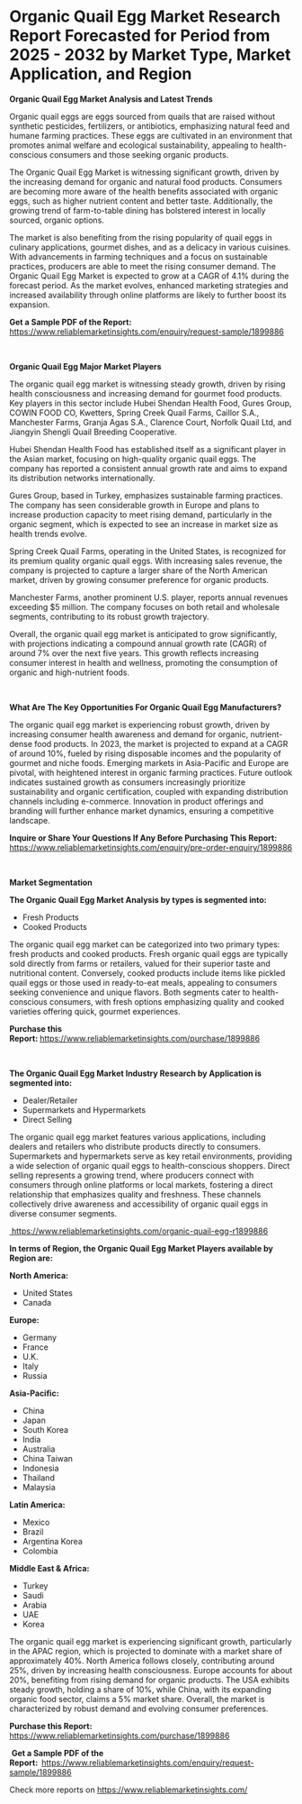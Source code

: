 <p><h1>Organic Quail Egg Market Research Report Forecasted for Period from 2025 -  2032 by Market Type, Market Application, and Region</h1></p><p><strong>Organic Quail Egg Market Analysis and Latest Trends</strong></p>
<p><p>Organic quail eggs are eggs sourced from quails that are raised without synthetic pesticides, fertilizers, or antibiotics, emphasizing natural feed and humane farming practices. These eggs are cultivated in an environment that promotes animal welfare and ecological sustainability, appealing to health-conscious consumers and those seeking organic products.</p><p>The Organic Quail Egg Market is witnessing significant growth, driven by the increasing demand for organic and natural food products. Consumers are becoming more aware of the health benefits associated with organic eggs, such as higher nutrient content and better taste. Additionally, the growing trend of farm-to-table dining has bolstered interest in locally sourced, organic options.</p><p>The market is also benefiting from the rising popularity of quail eggs in culinary applications, gourmet dishes, and as a delicacy in various cuisines. With advancements in farming techniques and a focus on sustainable practices, producers are able to meet the rising consumer demand. The Organic Quail Egg Market is expected to grow at a CAGR of 4.1% during the forecast period. As the market evolves, enhanced marketing strategies and increased availability through online platforms are likely to further boost its expansion.</p></p>
<p><strong>Get a Sample PDF of the Report:&nbsp;</strong> <a href="https://www.reliablemarketinsights.com/enquiry/request-sample/1899886?utm_campaign=2131&utm_medium=2&utm_source=Github&utm_content=ia&utm_term=15022025&utm_id=organic-quail-egg">https://www.reliablemarketinsights.com/enquiry/request-sample/1899886</a></p>
<p>&nbsp;</p>
<p><strong>Organic Quail Egg Major Market Players</strong></p>
<p><p>The organic quail egg market is witnessing steady growth, driven by rising health consciousness and increasing demand for gourmet food products. Key players in this sector include Hubei Shendan Health Food, Gures Group, COWIN FOOD CO, Kwetters, Spring Creek Quail Farms, Caillor S.A., Manchester Farms, Granja Agas S.A., Clarence Court, Norfolk Quail Ltd, and Jiangyin Shengli Quail Breeding Cooperative.</p><p>Hubei Shendan Health Food has established itself as a significant player in the Asian market, focusing on high-quality organic quail eggs. The company has reported a consistent annual growth rate and aims to expand its distribution networks internationally.</p><p>Gures Group, based in Turkey, emphasizes sustainable farming practices. The company has seen considerable growth in Europe and plans to increase production capacity to meet rising demand, particularly in the organic segment, which is expected to see an increase in market size as health trends evolve.</p><p>Spring Creek Quail Farms, operating in the United States, is recognized for its premium quality organic quail eggs. With increasing sales revenue, the company is projected to capture a larger share of the North American market, driven by growing consumer preference for organic products.</p><p>Manchester Farms, another prominent U.S. player, reports annual revenues exceeding $5 million. The company focuses on both retail and wholesale segments, contributing to its robust growth trajectory.</p><p>Overall, the organic quail egg market is anticipated to grow significantly, with projections indicating a compound annual growth rate (CAGR) of around 7% over the next five years. This growth reflects increasing consumer interest in health and wellness, promoting the consumption of organic and high-nutrient foods.</p></p>
<p>&nbsp;</p>
<p><strong>What Are The Key Opportunities For Organic Quail Egg Manufacturers?</strong></p>
<p><p>The organic quail egg market is experiencing robust growth, driven by increasing consumer health awareness and demand for organic, nutrient-dense food products. In 2023, the market is projected to expand at a CAGR of around 10%, fueled by rising disposable incomes and the popularity of gourmet and niche foods. Emerging markets in Asia-Pacific and Europe are pivotal, with heightened interest in organic farming practices. Future outlook indicates sustained growth as consumers increasingly prioritize sustainability and organic certification, coupled with expanding distribution channels including e-commerce. Innovation in product offerings and branding will further enhance market dynamics, ensuring a competitive landscape.</p></p>
<p><strong>Inquire or Share Your Questions If Any Before Purchasing This Report:</strong> <a href="https://www.reliablemarketinsights.com/enquiry/pre-order-enquiry/1899886?utm_campaign=2131&utm_medium=2&utm_source=Github&utm_content=ia&utm_term=15022025&utm_id=organic-quail-egg">https://www.reliablemarketinsights.com/enquiry/pre-order-enquiry/1899886</a></p>
<p>&nbsp;</p>
<p><strong>Market Segmentation</strong></p>
<p><strong>The Organic Quail Egg Market Analysis by types is segmented into:</strong></p>
<p><ul><li>Fresh Products</li><li>Cooked Products</li></ul></p>
<p><p>The organic quail egg market can be categorized into two primary types: fresh products and cooked products. Fresh organic quail eggs are typically sold directly from farms or retailers, valued for their superior taste and nutritional content. Conversely, cooked products include items like pickled quail eggs or those used in ready-to-eat meals, appealing to consumers seeking convenience and unique flavors. Both segments cater to health-conscious consumers, with fresh options emphasizing quality and cooked varieties offering quick, gourmet experiences.</p></p>
<p><strong>Purchase this Report:&nbsp;</strong><a href="https://www.reliablemarketinsights.com/purchase/1899886?utm_campaign=2131&utm_medium=2&utm_source=Github&utm_content=ia&utm_term=15022025&utm_id=organic-quail-egg">https://www.reliablemarketinsights.com/purchase/1899886</a></p>
<p>&nbsp;</p>
<p><strong>The Organic Quail Egg Market Industry Research by Application is segmented into:</strong></p>
<p><ul><li>Dealer/Retailer</li><li>Supermarkets and Hypermarkets</li><li>Direct Selling</li></ul></p>
<p><p>The organic quail egg market features various applications, including dealers and retailers who distribute products directly to consumers. Supermarkets and hypermarkets serve as key retail environments, providing a wide selection of organic quail eggs to health-conscious shoppers. Direct selling represents a growing trend, where producers connect with consumers through online platforms or local markets, fostering a direct relationship that emphasizes quality and freshness. These channels collectively drive awareness and accessibility of organic quail eggs in diverse consumer segments.</p></p>
<p><a href="https://www.reliablemarketinsights.com/organic-quail-egg-r1899886?utm_campaign=2131&utm_medium=2&utm_source=Github&utm_content=ia&utm_term=15022025&utm_id=organic-quail-egg">&nbsp;https://www.reliablemarketinsights.com/organic-quail-egg-r1899886</a></p>
<p><strong>In terms of Region, the Organic Quail Egg Market Players available by Region are:</strong></p>
<p>
    <p> <strong> North America: </strong>
        <ul>
            <li>United States</li>
            <li>Canada</li>
        </ul>
        </p> 
    <p> <strong> Europe: </strong>
        <ul>
            <li>Germany</li>
            <li>France</li>
            <li>U.K.</li>
            <li>Italy</li>
            <li>Russia</li>
        </ul>
        </p> 
    <p> <strong> Asia-Pacific: </strong>
        <ul>
            <li>China</li>
            <li>Japan</li>
            <li>South Korea</li>
            <li>India</li>
            <li>Australia</li>
            <li>China Taiwan</li>
            <li>Indonesia</li>
            <li>Thailand</li>
            <li>Malaysia</li>
        </ul>
        </p> 
    <p> <strong> Latin America: </strong>
        <ul>
            <li>Mexico</li>
            <li>Brazil</li>
            <li>Argentina Korea</li>
            <li>Colombia</li>
        </ul>
        </p> 
    <p> <strong> Middle East & Africa: </strong>
        <ul>
            <li>Turkey</li>
            <li>Saudi</li>
            <li>Arabia</li>
            <li>UAE</li>
            <li>Korea</li>
        </ul>
    </p>
    </p>
<p><p>The organic quail egg market is experiencing significant growth, particularly in the APAC region, which is projected to dominate with a market share of approximately 40%. North America follows closely, contributing around 25%, driven by increasing health consciousness. Europe accounts for about 20%, benefiting from rising demand for organic products. The USA exhibits steady growth, holding a share of 10%, while China, with its expanding organic food sector, claims a 5% market share. Overall, the market is characterized by robust demand and evolving consumer preferences.</p></p>
<p><strong>Purchase this Report: </strong><a href="https://www.reliablemarketinsights.com/purchase/1899886?utm_campaign=2131&utm_medium=2&utm_source=Github&utm_content=ia&utm_term=15022025&utm_id=organic-quail-egg">https://www.reliablemarketinsights.com/purchase/1899886</a></p>
<p>&nbsp;<strong>Get a Sample PDF of the Report:&nbsp;&nbsp;</strong><a href="https://www.reliablemarketinsights.com/enquiry/request-sample/1899886?utm_campaign=2131&utm_medium=2&utm_source=Github&utm_content=ia&utm_term=15022025&utm_id=organic-quail-egg">https://www.reliablemarketinsights.com/enquiry/request-sample/1899886</a></p>
<p><strong></strong></p>
<p>Check more reports on <a href="https://www.reliablemarketinsights.com/?utm_campaign=2131&utm_medium=2&utm_source=Github&utm_content=ia&utm_term=15022025&utm_id=organic-quail-egg">https://www.reliablemarketinsights.com/</a></p>